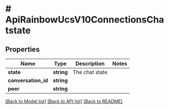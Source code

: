 # # ApiRainbowUcsV10ConnectionsChatstate

## Properties

Name | Type | Description | Notes
------------ | ------------- | ------------- | -------------
**state** | **string** | The chat state | 
**conversation_id** | **string** |  | 
**peer** | **string** |  | 

[[Back to Model list]](../../README.md#documentation-for-models) [[Back to API list]](../../README.md#documentation-for-api-endpoints) [[Back to README]](../../README.md)


